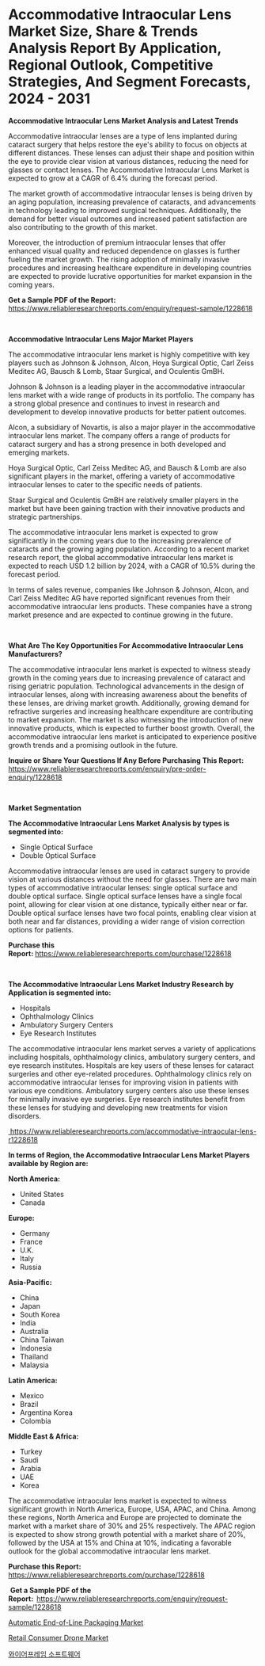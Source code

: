 <p><h1>Accommodative Intraocular Lens Market Size, Share & Trends Analysis Report By Application, Regional Outlook, Competitive Strategies, And Segment Forecasts, 2024 - 2031</h1></p><p><strong>Accommodative Intraocular Lens Market Analysis and Latest Trends</strong></p>
<p><p>Accommodative intraocular lenses are a type of lens implanted during cataract surgery that helps restore the eye's ability to focus on objects at different distances. These lenses can adjust their shape and position within the eye to provide clear vision at various distances, reducing the need for glasses or contact lenses. The Accommodative Intraocular Lens Market is expected to grow at a CAGR of 6.4% during the forecast period.</p><p>The market growth of accommodative intraocular lenses is being driven by an aging population, increasing prevalence of cataracts, and advancements in technology leading to improved surgical techniques. Additionally, the demand for better visual outcomes and increased patient satisfaction are also contributing to the growth of this market. </p><p>Moreover, the introduction of premium intraocular lenses that offer enhanced visual quality and reduced dependence on glasses is further fueling the market growth. The rising adoption of minimally invasive procedures and increasing healthcare expenditure in developing countries are expected to provide lucrative opportunities for market expansion in the coming years.</p></p>
<p><strong>Get a Sample PDF of the Report:&nbsp;</strong> <a href="https://www.reliableresearchreports.com/enquiry/request-sample/1228618">https://www.reliableresearchreports.com/enquiry/request-sample/1228618</a></p>
<p>&nbsp;</p>
<p><strong>Accommodative Intraocular Lens Major Market Players</strong></p>
<p><p>The accommodative intraocular lens market is highly competitive with key players such as Johnson & Johnson, Alcon, Hoya Surgical Optic, Carl Zeiss Meditec AG, Bausch & Lomb, Staar Surgical, and Oculentis GmBH.</p><p>Johnson & Johnson is a leading player in the accommodative intraocular lens market with a wide range of products in its portfolio. The company has a strong global presence and continues to invest in research and development to develop innovative products for better patient outcomes.</p><p>Alcon, a subsidiary of Novartis, is also a major player in the accommodative intraocular lens market. The company offers a range of products for cataract surgery and has a strong presence in both developed and emerging markets.</p><p>Hoya Surgical Optic, Carl Zeiss Meditec AG, and Bausch & Lomb are also significant players in the market, offering a variety of accommodative intraocular lenses to cater to the specific needs of patients.</p><p>Staar Surgical and Oculentis GmBH are relatively smaller players in the market but have been gaining traction with their innovative products and strategic partnerships.</p><p>The accommodative intraocular lens market is expected to grow significantly in the coming years due to the increasing prevalence of cataracts and the growing aging population. According to a recent market research report, the global accommodative intraocular lens market is expected to reach USD 1.2 billion by 2024, with a CAGR of 10.5% during the forecast period.</p><p>In terms of sales revenue, companies like Johnson & Johnson, Alcon, and Carl Zeiss Meditec AG have reported significant revenues from their accommodative intraocular lens products. These companies have a strong market presence and are expected to continue growing in the future.</p></p>
<p>&nbsp;</p>
<p><strong>What Are The Key Opportunities For Accommodative Intraocular Lens Manufacturers?</strong></p>
<p><p>The accommodative intraocular lens market is expected to witness steady growth in the coming years due to increasing prevalence of cataract and rising geriatric population. Technological advancements in the design of intraocular lenses, along with increasing awareness about the benefits of these lenses, are driving market growth. Additionally, growing demand for refractive surgeries and increasing healthcare expenditure are contributing to market expansion. The market is also witnessing the introduction of new innovative products, which is expected to further boost growth. Overall, the accommodative intraocular lens market is anticipated to experience positive growth trends and a promising outlook in the future.</p></p>
<p><strong>Inquire or Share Your Questions If Any Before Purchasing This Report:</strong> <a href="https://www.reliableresearchreports.com/enquiry/pre-order-enquiry/1228618">https://www.reliableresearchreports.com/enquiry/pre-order-enquiry/1228618</a></p>
<p>&nbsp;</p>
<p><strong>Market Segmentation</strong></p>
<p><strong>The Accommodative Intraocular Lens Market Analysis by types is segmented into:</strong></p>
<p><ul><li>Single Optical Surface</li><li>Double Optical Surface</li></ul></p>
<p><p>Accommodative intraocular lenses are used in cataract surgery to provide vision at various distances without the need for glasses. There are two main types of accommodative intraocular lenses: single optical surface and double optical surface. Single optical surface lenses have a single focal point, allowing for clear vision at one distance, typically either near or far. Double optical surface lenses have two focal points, enabling clear vision at both near and far distances, providing a wider range of vision correction options for patients.</p></p>
<p><strong>Purchase this Report:&nbsp;</strong><a href="https://www.reliableresearchreports.com/purchase/1228618">https://www.reliableresearchreports.com/purchase/1228618</a></p>
<p>&nbsp;</p>
<p><strong>The Accommodative Intraocular Lens Market Industry Research by Application is segmented into:</strong></p>
<p><ul><li>Hospitals</li><li>Ophthalmology Clinics</li><li>Ambulatory Surgery Centers</li><li>Eye Research Institutes</li></ul></p>
<p><p>The accommodative intraocular lens market serves a variety of applications including hospitals, ophthalmology clinics, ambulatory surgery centers, and eye research institutes. Hospitals are key users of these lenses for cataract surgeries and other eye-related procedures. Ophthalmology clinics rely on accommodative intraocular lenses for improving vision in patients with various eye conditions. Ambulatory surgery centers also use these lenses for minimally invasive eye surgeries. Eye research institutes benefit from these lenses for studying and developing new treatments for vision disorders.</p></p>
<p><a href="https://www.reliableresearchreports.com/accommodative-intraocular-lens-r1228618">&nbsp;https://www.reliableresearchreports.com/accommodative-intraocular-lens-r1228618</a></p>
<p><strong>In terms of Region, the Accommodative Intraocular Lens Market Players available by Region are:</strong></p>
<p>
    <p> <strong> North America: </strong>
        <ul>
            <li>United States</li>
            <li>Canada</li>
        </ul>
        </p> 
    <p> <strong> Europe: </strong>
        <ul>
            <li>Germany</li>
            <li>France</li>
            <li>U.K.</li>
            <li>Italy</li>
            <li>Russia</li>
        </ul>
        </p> 
    <p> <strong> Asia-Pacific: </strong>
        <ul>
            <li>China</li>
            <li>Japan</li>
            <li>South Korea</li>
            <li>India</li>
            <li>Australia</li>
            <li>China Taiwan</li>
            <li>Indonesia</li>
            <li>Thailand</li>
            <li>Malaysia</li>
        </ul>
        </p> 
    <p> <strong> Latin America: </strong>
        <ul>
            <li>Mexico</li>
            <li>Brazil</li>
            <li>Argentina Korea</li>
            <li>Colombia</li>
        </ul>
        </p> 
    <p> <strong> Middle East & Africa: </strong>
        <ul>
            <li>Turkey</li>
            <li>Saudi</li>
            <li>Arabia</li>
            <li>UAE</li>
            <li>Korea</li>
        </ul>
    </p>
    </p>
<p><p>The accommodative intraocular lens market is expected to witness significant growth in North America, Europe, USA, APAC, and China. Among these regions, North America and Europe are projected to dominate the market with a market share of 30% and 25% respectively. The APAC region is expected to show strong growth potential with a market share of 20%, followed by the USA at 15% and China at 10%, indicating a favorable outlook for the global accommodative intraocular lens market.</p></p>
<p><strong>Purchase this Report: </strong><a href="https://www.reliableresearchreports.com/purchase/1228618">https://www.reliableresearchreports.com/purchase/1228618</a></p>
<p>&nbsp;<strong>Get a Sample PDF of the Report:&nbsp;&nbsp;</strong><a href="https://www.reliableresearchreports.com/enquiry/request-sample/1228618">https://www.reliableresearchreports.com/enquiry/request-sample/1228618</a></p>
<p><strong></strong></p>
<p><p><a href="https://github.com/nandosuryapratama/Market-Research-Report-List-1/blob/main/automatic-end-of-line-packaging-market.md">Automatic End-of-Line Packaging Market</a></p><p><a href="https://github.com/Chiragrp22/Market-Research-Report-List-5/blob/main/retail-consumer-drone-market.md">Retail Consumer Drone Market</a></p><p><a href="https://github.com/alfitoms13/Market-Research-Report-List-1/blob/main/4820893181422.md">와이어프레임 소프트웨어</a></p></p>